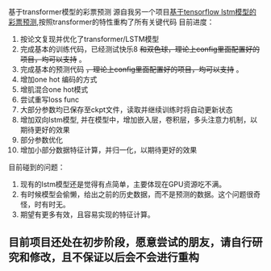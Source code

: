 基于transformer模型的彩票预测
源自我另一个项目[基于tensorflow lstm模型的彩票预测](https://github.com/KittenCN/predict_Lottery_ticket),按照transformer的特性重构了所有关键代码
目前进度：
1. 按论文复现并优化了transformer/LSTM模型
2. 完成基本的训练代码，已经测试快乐8 ~~和双色球，理论上config里面配置好的项目，均可以支持~~ 。
3. 完成基本的预测代码 ~~，理论上config里面配置好的项目，均可以支持~~ 。
4. 增加one hot 编码的方式
5. 增肌混合one hot模式
6. 尝试重写loss func
7. 大部分参数均已保存至ckpt文件，读取并继续训练时将自动更新状态
8. 增加双向lstm模型, 并在模型中，增加嵌入层，卷积层，多头注意力机制，以期待更好的效果
9. 部分参数优化
10. 增加小部分数据特征计算，并归一化，以期待更好的效果

目前碰到的问题：
1. 现有的lstm模型还是觉得有点简单，主要体现在GPU资源吃不满。
2. 有时候模型会偷懒，给出之前的历史数据，而不是预测的数据。这个问题很奇怪，时有时无。
3. 期望有更多有效，且容易实现的特征计算。

## 目前项目还处在初步阶段，愿意尝试的朋友，请自行研究和修改，且不保证以后会不会进行重构
